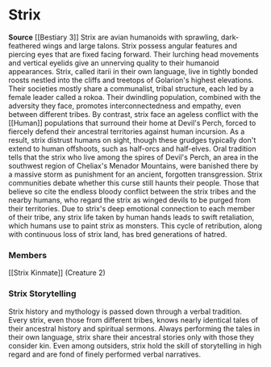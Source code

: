 ﻿---
creature_family: Strix
id: '267'
name: Strix
rarity: Common
source: '[[DATABASE/source/Bestiary 3|Bestiary 3]]'
trait: null
type: Creature Family

---
# Strix

**Source** [[Bestiary 3]]
Strix are avian humanoids with sprawling, dark-feathered wings and large talons. Strix possess angular features and piercing eyes that are fixed facing forward. Their lurching head movements and vertical eyelids give an unnerving quality to their humanoid appearances.
 Strix, called itarii in their own language, live in tightly bonded roosts nestled into the cliffs and treetops of Golarion's highest elevations. Their societies mostly share a communalist, tribal structure, each led by a female leader called a rokoa. Their dwindling population, combined with the adversity they face, promotes interconnectedness and empathy, even between different tribes. By contrast, strix face an ageless conflict with the [[Human]] populations that surround their home at Devil's Perch, forced to fiercely defend their ancestral territories against human incursion. As a result, strix distrust humans on sight, though these grudges typically don't extend to human offshoots, such as half-orcs and half-elves.
 Oral tradition tells that the strix who live among the spires of Devil's Perch, an area in the southwest region of Cheliax's Menador Mountains, were banished there by a massive storm as punishment for an ancient, forgotten transgression. Strix communities debate whether this curse still haunts their people. Those that believe so cite the endless bloody conflict between the strix tribes and the nearby humans, who regard the strix as winged devils to be purged from their territories. Due to strix's deep emotional connection to each member of their tribe, any strix life taken by human hands leads to swift retaliation, which humans use to paint strix as monsters. This cycle of retribution, along with continuous loss of strix land, has bred generations of hatred.

### Members

[[Strix Kinmate]] (Creature 2)

###  Strix Storytelling

Strix history and mythology is passed down through a verbal tradition. Every strix, even those from different tribes, knows nearly identical tales of their ancestral history and spiritual sermons. Always performing the tales in their own language, strix share their ancestral stories only with those they consider kin. Even among outsiders, strix hold the skill of storytelling in high regard and are fond of finely performed verbal narratives.